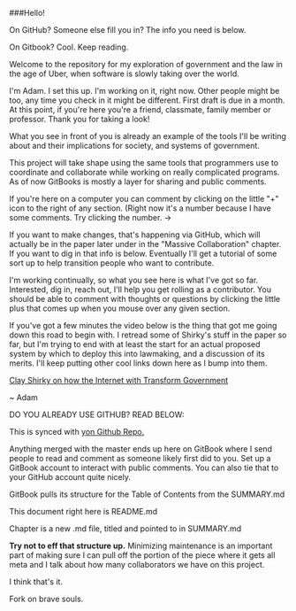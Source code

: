 ###Hello!

On GitHub? Someone else fill you in? The info you need is below.

On Gitbook? Cool. Keep reading.

Welcome to the repository for my exploration of government and the law in the age of Uber, when software is slowly taking over the world.

I'm Adam. I set this up. I'm working on it, right now. Other people might be too, any time you check in it might be different. First draft is due in a month. At this point, if you're here you're a friend, classmate, family member or professor. Thank you for taking a look!

What you see in front of you is already an example of the tools I'll be writing about and their implications for society, and systems of government.

This project will take shape using the same tools that programmers use to coordinate and collaborate while working on really complicated programs. As of now GitBooks is mostly a layer for sharing and public comments. 

If you're here on a computer you can comment by clicking on the little "+" icon to the right of any section. (Right now it's a number because I have some comments. Try clicking the number. ->

If you want to make changes, that's happening via GitHub, which will actually be in the paper later under in the "Massive Collaboration" chapter. If you want to dig in that info is below. Eventually I'll get a tutorial of some sort up to help transition people who want to contribute.

I'm working continually, so what you see here is what I've got so far. Interested, dig in, reach out, I'll help you get rolling as a contributor. You should be able to comment with thoughts or questions by clicking the little plus that comes up when you mouse over any given section.

If you've got a few minutes the video below is the thing that got me going down this road to begin with. I retread some of Shirky's stuff in the paper so far, but I'm trying to end with at least the start for an actual proposed system by which to deploy this into lawmaking, and a discussion of its merits. I'll keep putting other cool links down here as I bump into them.

[Clay Shirky on how the Internet with Transform Government](https://www.ted.com/talks/clay_shirky_how_the_internet_will_one_day_transform_government?language=en)

~ Adam

DO YOU ALREADY USE GITHUB? READ BELOW:

This is synced with [yon Github Repo.](https://github.com/thekerp/Crowdsourcing-Democracy)

Anything merged with the master ends up here on GitBook where I send people to read and comment as someone likely first did to you. Set up a GitBook account to interact with public comments. You can also tie that to your GitHub account quite nicely.

GitBook pulls its structure for the Table of Contents from the SUMMARY.md

This document right here is README.md

Chapter is a new .md file, titled and pointed to in SUMMARY.md

**Try not to eff that structure up.** Minimizing maintenance is an important part of making sure I can pull off the portion of the piece where it gets all meta and I talk about how many collaborators we have on this project.

I think that's it.

Fork on brave souls.
